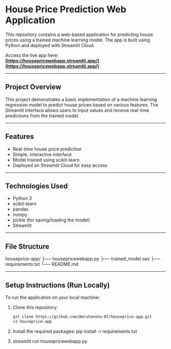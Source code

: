 # House Price Prediction Web Application

This repository contains a web-based application for predicting house prices using a trained machine learning model. The app is built using Python and deployed with Streamlit Cloud.

Access the live app here:  
**[https://housepricewebapp.streamlit.app/](https://housepricewebapp.streamlit.app/)**

---

## Project Overview

This project demonstrates a basic implementation of a machine learning regression model to predict house prices based on various features. The Streamlit interface allows users to input values and receive real-time predictions from the trained model.

---

## Features

- Real-time house price prediction
- Simple, interactive interface
- Model trained using scikit-learn
- Deployed on Streamlit Cloud for easy access

---

## Technologies Used

- Python 3
- scikit-learn
- pandas
- numpy
- pickle (for saving/loading the model)
- Streamlit

---

## File Structure
houseprice-app/
├── housepricewebapp.py 
├── trained_model.sav 
├── requirements.txt 
└── README.md

---

## Setup Instructions (Run Locally)

To run the application on your local machine:

1. Clone this repository:

   ```bash
   git clone https://github.com/Amrutanshu-07/houseprice-app.git
   cd houseprice-app
   
2. Install the required packages:
   pip install -r requirements.txt
   
4. streamlit run housepricewebapp.py

